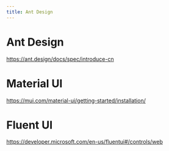 ```yaml
---
title: Ant Design
---
```


# Ant Design

https://ant.design/docs/spec/introduce-cn

<div class="mt-[36px]" />

# Material UI

https://mui.com/material-ui/getting-started/installation/

<div class="mt-[36px]" />

# Fluent UI

https://developer.microsoft.com/en-us/fluentui#/controls/web

